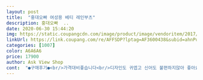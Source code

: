 ```yaml
---
layout: post 
title:  "홍대오빠 여성용 베티 레인부츠" 
description: 홍대오빠  ..
date: 2020-06-30 15:44:20 
img: https://static.coupangcdn.com/image/product/image/vendoritem/2017/08/01/3044003058/864bae7f-abf6-40fd-94bd-a504363534a7.jpg 
linkUrl: https://link.coupang.com/re/AFFSDP?lptag=AF3600438&subid=ahnPublicAsk&pageKey=6673167&itemId=29600987&vendorItemId=3044003058&traceid=V0-113-8c149bafe0b1cb0b 
categories: [1007] 
color: A6A6A6 
price: 17900 
author: Ask View Shop 
cont:  "●구매후기●<br/>가격대비좋습니다<br/>디자인도 귀엽고 신어도 불편하지않아 좋아요<br/>맨발엔 신기 뭣하고 양말을 신으면 좀 타이트하게 낀듯하고 깔창을 빼고 신기도 그렇고 비오는 날 신어봤는데 착용감은 좀 이상하다고 할까? 어색하다고 해야 하나? 암튼 발목 위가 자꾸 닿고 발목부분은  꺾어지는 느낌이 들어서 아예 앵클부츠거나 종아리 위로 많이  올라오는 니부츠를 권합니다.<br/><br/>며칠 비가 계속와서 열심히 신고다니네요^^<br/>무게적당합니다<br/>바이어스 부분 아래를 확대해서 보면 원래 무늬가 보이는데 차라리 이게 더 깔끔해 보이네요.<br/><br/>배송은 빠릅니다.<br/><br/>비올때잘신고다닐듯하네요<br/>사이즈는 다른 리뷰도 있던데 애매합니다.<br/><br/>신발 냄새는 좀 심한데 밖에다 꺼내놓으면 며칠 뒤 날아갑니다.<br/><br/>실밥도 그렇고 흰색 바이어스도 예쁘게 잘라진게 아니라 아무렇게나 잘라놔서 싸구려 느낌이 물씬 합니다.<br/><br/>아예 없는게 더 나을 듯.<br/><br/>주위에서 다 귀엽다해요<br/>품질.<br/>.<br/>마감잘되어있구요<br/>하지만 막상 받아보니 상품이미지와 생김새는 똑같지만 어딘가 어설픈 느낌이 들어서 보니 발목 위 흰색 바이어스 처리한 부분을 보면 제가 올린 사진처럼 마감처리가 지저분 하네요.<br/><br/>" 
---
```

